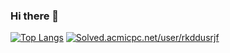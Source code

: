 ### Hi there 👋
[![Top Langs](https://github-readme-stats.vercel.app/api/top-langs/?username=kyg0711&layout=compact)](https://github.com/kyg0711/github-readme-stats)
[![Solved.acmicpc.net/user/rkddusrjf](http://mazassumnida.wtf/api/v2/generate_badge?boj=rkddusrjf)](https://solved.ac/rkddusrjf)
